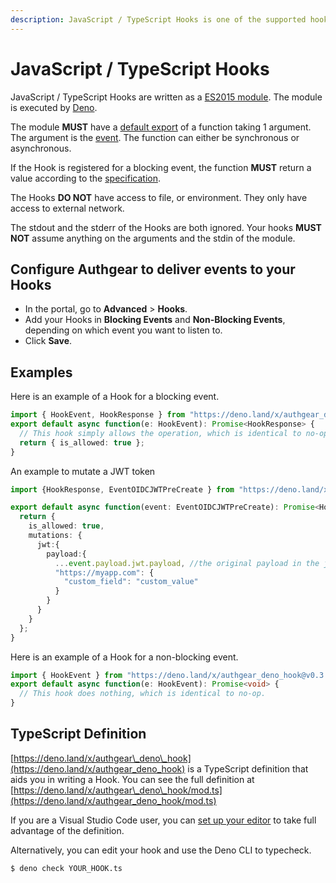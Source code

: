 ```yaml
---
description: JavaScript / TypeScript Hooks is one of the supported hooks to receive events.
---
```


# JavaScript / TypeScript Hooks

JavaScript / TypeScript Hooks are written as a [ES2015 module](https://developer.mozilla.org/en-US/docs/Web/JavaScript/Guide/Modules). The module is executed by [Deno](https://deno.land/).

The module **MUST** have a [default export](https://developer.mozilla.org/en-US/docs/Web/JavaScript/Reference/Statements/export#description) of a function taking 1 argument. The argument is the [event](./#event-shape). The function can either be synchronous or asynchronous.

If the Hook is registered for a blocking event, the function **MUST** return a value according to the [specification](./#blocking-events).

The Hooks **DO NOT** have access to file, or environment. They only have access to external network.

The stdout and the stderr of the Hooks are both ignored. Your hooks **MUST NOT** assume anything on the arguments and the stdin of the module.

## Configure Authgear to deliver events to your Hooks

* In the portal, go to **Advanced** > **Hooks**.
* Add your Hooks in **Blocking Events** and **Non-Blocking Events**, depending on which event you want to listen to.
* Click **Save**.

## Examples

Here is an example of a Hook for a blocking event.

```typescript
import { HookEvent, HookResponse } from "https://deno.land/x/authgear_deno_hook@v1.0.0/mod.ts";
export default async function(e: HookEvent): Promise<HookResponse> {
  // This hook simply allows the operation, which is identical to no-op.
  return { is_allowed: true };
}
```

An example to mutate a JWT token

```typescript
import {HookResponse, EventOIDCJWTPreCreate } from "https://deno.land/x/authgear_deno_hook@v1.0.0/mod.ts";

export default async function(event: EventOIDCJWTPreCreate): Promise<HookResponse> {
  return { 
    is_allowed: true,
    mutations: {
      jwt:{
        payload:{
          ...event.payload.jwt.payload, //the original payload in the jwt
          "https://myapp.com": {
            "custom_field": "custom_value"
          }
        }
      }
    }
  };
}
```

Here is an example of a Hook for a non-blocking event.

```typescript
import { HookEvent } from "https://deno.land/x/authgear_deno_hook@v0.3.0/mod.ts";
export default async function(e: HookEvent): Promise<void> {
  // This hook does nothing, which is identical to no-op.
}
```

## TypeScript Definition

[https://deno.land/x/authgear\_deno\_hook](https://deno.land/x/authgear_deno_hook) is a TypeScript definition that aids you in writing a Hook. You can see the full definition at [https://deno.land/x/authgear\_deno\_hook/mod.ts](https://deno.land/x/authgear_deno_hook/mod.ts)

If you are a Visual Studio Code user, you can [set up your editor](https://deno.land/manual@v1.27.2/references/vscode_deno) to take full advantage of the definition.

Alternatively, you can edit your hook and use the Deno CLI to typecheck.

```bash
$ deno check YOUR_HOOK.ts
```
